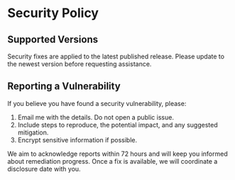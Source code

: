 # Security Policy

## Supported Versions

Security fixes are applied to the latest published release. Please update to the newest version before requesting assistance.

## Reporting a Vulnerability

If you believe you have found a security vulnerability, please:

1. Email me with the details. Do not open a public issue.
2. Include steps to reproduce, the potential impact, and any suggested mitigation.
3. Encrypt sensitive information if possible.

We aim to acknowledge reports within 72 hours and will keep you informed about remediation progress. Once a fix is available, we will coordinate a disclosure date with you.
